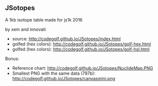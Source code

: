 JSotopes
--

A 1kb isotope table made for js1k 2016

by xem and innovati

- source: http://codegolf.github.io/JSotopes/index.html
- golfed (hex colors): http://codegolf.github.io/JSotopes/golf-hex.html
- golfed (hex colors): http://codegolf.github.io/JSotopes/golf-hsl.html


Bonus:

- Reference chart: http://codegolf.github.io/JSotopes/NuclideMap.PNG
- Smallest PNG with the same data (797b): http://codegolf.github.io/JSotopes/canvasmini.png